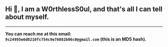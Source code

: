 ## Hi 👋, I am a W0rthlessS0ul, and that's all I can tell about myself.
---
**You can reach me at this email: `9c24995e6d8210fc754c9e76082b06c0@gmail.com` (this is an MD5 hash).**
